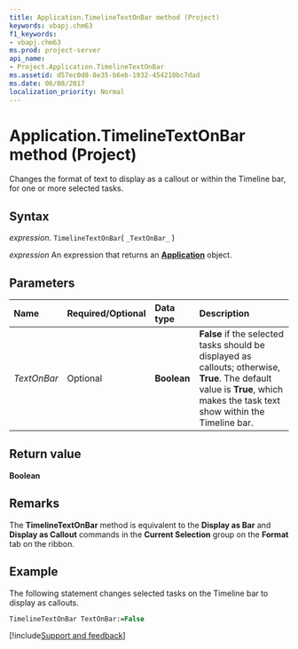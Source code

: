 ```yaml
---
title: Application.TimelineTextOnBar method (Project)
keywords: vbapj.chm63
f1_keywords:
- vbapj.chm63
ms.prod: project-server
api_name:
- Project.Application.TimelineTextOnBar
ms.assetid: d57ec0d8-8e35-b6eb-1932-454210bc7dad
ms.date: 06/08/2017
localization_priority: Normal
---
```



# Application.TimelineTextOnBar method (Project)

Changes the format of text to display as a callout or within the Timeline bar, for one or more selected tasks.


## Syntax

_expression_. `TimelineTextOnBar`( `_TextOnBar_` )

 _expression_ An expression that returns an **[Application](Project.Application.md)** object.


## Parameters



|Name|Required/Optional|Data type|Description|
|:-----|:-----|:-----|:-----|
| _TextOnBar_|Optional|**Boolean**|**False** if the selected tasks should be displayed as callouts; otherwise, **True**. The default value is **True**, which makes the task text show within the Timeline bar.|

## Return value

 **Boolean**


## Remarks

The  **TimelineTextOnBar** method is equivalent to the **Display as Bar** and **Display as Callout** commands in the **Current Selection** group on the **Format** tab on the ribbon.


## Example

The following statement changes selected tasks on the Timeline bar to display as callouts.


```vb
TimelineTextOnBar TextOnBar:=False
```

[!include[Support and feedback](~/includes/feedback-boilerplate.md)]